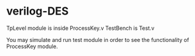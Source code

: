 # verilog-DES

TpLevel module is inside ProcessKey.v
TestBench is Test.v

You may simulate and run test module in order to
see the functionality of ProcessKey module.

